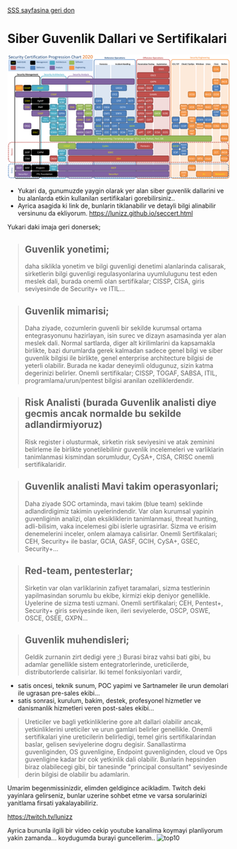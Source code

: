 [SSS sayfasina geri don](https://github.com/LuNiZz/siber-guvenlik-sss/blob/master/README.md)

# Siber Guvenlik Dallari ve Sertifikalari   
![](seccerts.png)
* Yukari da, gunumuzde yaygin olarak yer alan siber guvenlik dallarini ve bu alanlarda etkin kullanilan sertifikalari gorebilirsiniz..
* Ayrica asagida ki link de, bunlarin tiklanabilir ve detayli bilgi alinabilir versinunu da ekliyorum.
https://lunizz.github.io/seccert.html

Yukari daki imaja geri donersek;
> ## Guvenlik yonetimi;
 > daha siklikla yonetim ve bilgi guvenligi denetimi alanlarinda calisarak, sirketlerin bilgi guvenligi regulasyonlarina uyumlulugunu test eden meslek  dali, burada onemli olan sertifikalar; CISSP, CISA, giris seviyesinde de Security+ ve ITIL...

> ## Guvenlik mimarisi;
> Daha ziyade, cozumlerin guvenli bir sekilde kurumsal ortama entegrasyonunu hazirlayan, isin surec ve dizayn asamasinda yer alan meslek dali. Normal sartlarda, diger alt kirilimlarini da kapsamakla birlikte, bazi durumlarda gerek kalmadan sadece genel bilgi ve siber guvenlik bilgisi ile birlikte, genel enterprise architecture bilgisi de yeterli olabilir. Burada ne kadar deneyimli oldugunuz, sizin katma degerinizi belirler.
Onemli sertifikalar; CISSP, TOGAF, SABSA, ITIL, programlama/urun/pentest bilgisi aranilan ozelliklerdendir.

> ## Risk Analisti (burada Guvenlik analisti diye gecmis ancak normalde bu sekilde adlandirmiyoruz)
> Risk register i olusturmak, sirketin risk seviyesini ve atak zeminini belirleme ile birlikte yonetilebilinir guvenlik incelemeleri ve varliklarin tanimlanmasi kismindan sorumludur, CySA+, CISA, CRISC onemli sertifikalaridir.

> ## Guvenlik analisti Mavi takim operasyonlari;
> Daha ziyade SOC ortaminda, mavi takim (blue team) seklinde adlandirdigimiz takimin uyelerindendir. Var olan kurumsal yapinin guvenliginin analizi, olan eksikliklerin tanimlanmasi, threat hunting, adli-bilisim, vaka incelemesi gibi islerle ugrasirlar. Sizma ve erisim denemelerini inceler, onlem alamaya calisirlar. Onemli Sertifikalari; CEH, Security+ ile baslar, GCIA, GASF, GCIH, CySA+, GSEC, Security+...

> ## Red-team, pentesterlar;
> Sirketin var olan varliklarinin zafiyet taramalari, sizma testlerinin yapilmasindan sorumlu bu ekibe, kirmizi ekip deniyor genellikle. Uyelerine de sizma testi uzmani. Onemli sertifikalari; CEH, Pentest+, Security+ giris seviyesinde iken, ileri seviyelerde, OSCP, OSWE, OSCE, OSEE, GXPN...

> ## Guvenlik muhendisleri;
> Geldik zurnanin zirt dedigi yere ;) Burasi biraz vahsi bati gibi, bu adamlar genellikle sistem entegratorlerinde, ureticilerde, distributorlerde calisirlar. Iki temel fonksiyonlari vardir, 
* satis oncesi, teknik sunum, POC yapimi ve Sartnameler ile urun demolari ile ugrasan pre-sales ekibi...
* satis sonrasi, kurulum, bakim, destek, profesyonel hizmetler ve danismanlik hizmetleri veren post-sales ekibi...
> Ureticiler ve bagli yetkinliklerine gore alt dallari olabilir ancak, yetkinliklerini ureticiler ve urun gamlari belirler genellikle. Onemli sertifikalari yine ureticilerin belirledigi, temel giris sertifikalarindan baslar, gelisen seviyelerine dogru degisir.
> Sanallastirma guvenliginden, OS guvenligine, Endpoint guvenliginden, cloud ve Ops guvenligine kadar bir cok yetkinlik dali olabilir. Bunlarin hepsinden biraz olabilecegi gibi, bir tanesinde "principal consultant" seviyesinde derin bilgisi de olabilir bu adamlarin.

Umarim begenmissinizdir, elimden geldigince acikladim.
Twitch deki yayinlara gelirseniz, bunlar uzerine sohbet etme ve varsa sorularinizi yanitlama firsati yakalayabiliriz.

https://twitch.tv/lunizz

Ayrica bununla ilgili bir video cekip youtube kanalima koymayi planliyorum yakin zamanda... koydugumda burayi guncellerim..
![top10](https://pbs.twimg.com/media/Eb8MV7dWoAAKWZi?format=jpg&name=large)


